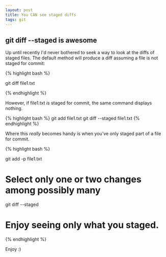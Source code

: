```yaml
---
layout: post
title: You CAN see staged diffs
tags: git
---
```

## git diff --staged is awesome

Up until recently I'd never bothered to seek a way to look at the
diffs of staged files.
The default method will produce a diff assuming a file is not staged for commit:

{% highlight bash %}

git diff file1.txt

{% endhighlight %}

However, if file1.txt *is* staged for commit, the same command displays nothing.

{% highlight bash %}
git add file1.txt
git diff --staged file1.txt
{% endhighlight %}

Where this *really* becomes handy is when you've only staged part of a file for commit.

{% highlight bash %}

git add -p file1.txt
# Select only one or two changes among possibly many
git diff --staged
# Enjoy seeing only what you staged.

{% endhighlight %}

Enjoy :)
